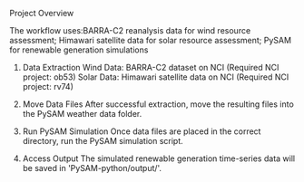 Project Overview

The workflow uses:BARRA-C2 reanalysis data for wind resource assessment; Himawari satellite data for solar resource assessment; PySAM for renewable generation simulations

1. Data Extraction
Wind Data: BARRA-C2 dataset on NCI (Required NCI project: ob53)
Solar Data: Himawari satellite data on NCI (Required NCI project: rv74)

2. Move Data Files
After successful extraction, move the resulting files into the PySAM weather data folder.

3. Run PySAM Simulation
Once data files are placed in the correct directory, run the PySAM simulation script.

4. Access Output
The simulated renewable generation time-series data will be saved in 'PySAM-python/output/'.

